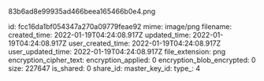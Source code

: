 83b6ad8e99935ad466beea165466b0e4.png

id: fcc16da1bf054347a270a09779feae92
mime: image/png
filename: 
created_time: 2022-01-19T04:24:08.917Z
updated_time: 2022-01-19T04:24:08.917Z
user_created_time: 2022-01-19T04:24:08.917Z
user_updated_time: 2022-01-19T04:24:08.917Z
file_extension: png
encryption_cipher_text: 
encryption_applied: 0
encryption_blob_encrypted: 0
size: 227647
is_shared: 0
share_id: 
master_key_id: 
type_: 4